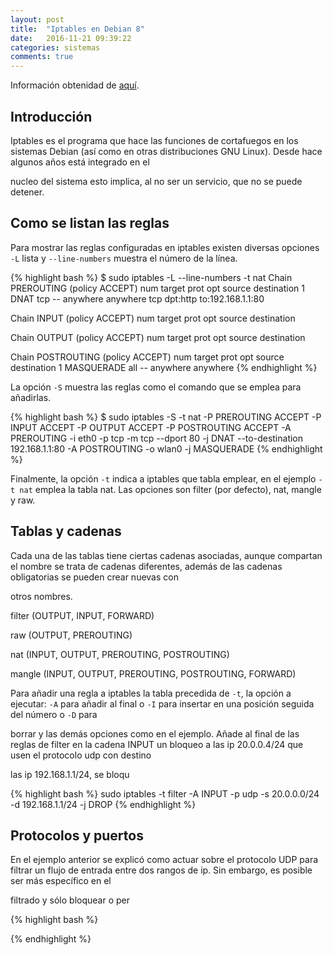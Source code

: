 ```yaml
---
layout: post
title:  "Iptables en Debian 8"
date:   2016-11-21 09:39:22
categories: sistemas
comments: true
---
```

Información obtenidad de [aquí](https://wiki.debian.org/iptables).


Introducción
------------

Iptables es el programa que hace las funciones de cortafuegos en los sistemas Debian (así como en otras distribuciones GNU Linux). Desde hace algunos años está integrado en el 

nucleo del sistema esto implica, al no ser un servicio, que no se puede detener. 

Como se listan las reglas
-------------------------

Para mostrar las reglas configuradas en iptables existen diversas opciones `-L` lista y `--line-numbers` muestra el número de la línea.

{% highlight bash %}
$ sudo iptables -L --line-numbers -t nat
Chain PREROUTING (policy ACCEPT)
num  target     prot opt source               destination
1    DNAT       tcp  --  anywhere             anywhere             tcp dpt:http to:192.168.1.1:80

Chain INPUT (policy ACCEPT)
num  target     prot opt source               destination

Chain OUTPUT (policy ACCEPT)
num  target     prot opt source               destination

Chain POSTROUTING (policy ACCEPT)
num  target     prot opt source               destination
1    MASQUERADE  all  --  anywhere             anywhere
{% endhighlight %}

La opción `-S` muestra las reglas como el comando que se emplea para añadirlas.

{% highlight bash %}
$ sudo iptables -S -t nat
-P PREROUTING ACCEPT
-P INPUT ACCEPT
-P OUTPUT ACCEPT
-P POSTROUTING ACCEPT
-A PREROUTING -i eth0 -p tcp -m tcp --dport 80 -j DNAT --to-destination 192.168.1.1:80
-A POSTROUTING -o wlan0 -j MASQUERADE
{% endhighlight %}

Finalmente, la opción `-t` indica a iptables que tabla emplear, en el ejemplo `-t nat` emplea la tabla nat. Las opciones son filter (por defecto), nat, mangle y raw.

Tablas y cadenas
----------------

Cada una de las tablas tiene ciertas cadenas asociadas, aunque compartan el nombre se trata de cadenas diferentes, además de las cadenas obligatorias se pueden crear nuevas con 

otros nombres.

filter (OUTPUT, INPUT, FORWARD)

raw (OUTPUT, PREROUTING)

nat (INPUT, OUTPUT, PREROUTING, POSTROUTING)

mangle (INPUT, OUTPUT, PREROUTING, POSTROUTING, FORWARD)

Para añadir una regla a iptables la tabla precedida de `-t`, la opción a ejecutar: `-A` para añadir al final o `-I` para insertar en una posición seguida del número o `-D` para 

borrar y las demás opciones como en el ejemplo. Añade al final de las reglas de filter en la cadena INPUT un bloqueo a las ip 20.0.0.4/24 que usen el protocolo udp con destino 

las ip 192.168.1.1/24, se bloqu

{% highlight bash %}
sudo iptables -t filter -A INPUT -p udp -s 20.0.0.0/24 -d 192.168.1.1/24 -j DROP
{% endhighlight %}

Protocolos y puertos
--------------------

En el ejemplo anterior se explicó como actuar sobre el protocolo UDP para filtrar un flujo de entrada entre dos rangos de ip. Sin embargo, es posible ser más específico en el 

filtrado y sólo bloquear o per

{% highlight bash %}

{% endhighlight %}
